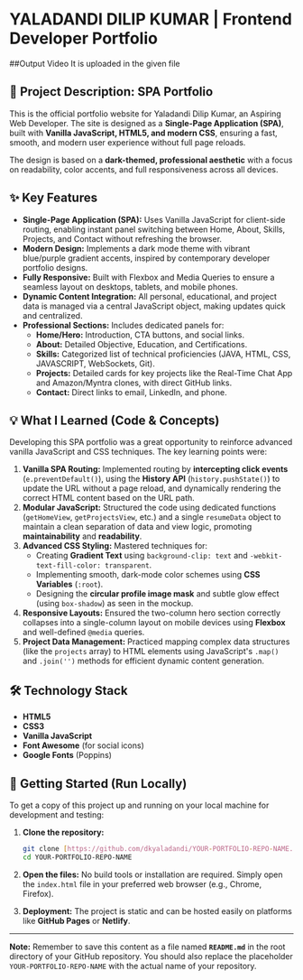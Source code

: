 # YALADANDI DILIP KUMAR | Frontend Developer Portfolio
##Output Video
It is uploaded in the given file

## 🚀 Project Description: SPA Portfolio

This is the official portfolio website for Yaladandi Dilip Kumar, an Aspiring Web Developer. The site is designed as a **Single-Page Application (SPA)**, built with **Vanilla JavaScript, HTML5, and modern CSS**, ensuring a fast, smooth, and modern user experience without full page reloads.

The design is based on a **dark-themed, professional aesthetic** with a focus on readability, color accents, and full responsiveness across all devices.

## ✨ Key Features

* **Single-Page Application (SPA):** Uses Vanilla JavaScript for client-side routing, enabling instant panel switching between Home, About, Skills, Projects, and Contact without refreshing the browser.
* **Modern Design:** Implements a dark mode theme with vibrant blue/purple gradient accents, inspired by contemporary developer portfolio designs.
* **Fully Responsive:** Built with Flexbox and Media Queries to ensure a seamless layout on desktops, tablets, and mobile phones.
* **Dynamic Content Integration:** All personal, educational, and project data is managed via a central JavaScript object, making updates quick and centralized.
* **Professional Sections:** Includes dedicated panels for:
    * **Home/Hero:** Introduction, CTA buttons, and social links.
    * **About:** Detailed Objective, Education, and Certifications.
    * **Skills:** Categorized list of technical proficiencies (JAVA, HTML, CSS, JAVASCRIPT, WebSockets, Git).
    * **Projects:** Detailed cards for key projects like the Real-Time Chat App and Amazon/Myntra clones, with direct GitHub links.
    * **Contact:** Direct links to email, LinkedIn, and phone.

## 💡 What I Learned (Code & Concepts)

Developing this SPA portfolio was a great opportunity to reinforce advanced vanilla JavaScript and CSS techniques. The key learning points were:

1.  **Vanilla SPA Routing:** Implemented routing by **intercepting click events** (`e.preventDefault()`), using the **History API** (`history.pushState()`) to update the URL without a page reload, and dynamically rendering the correct HTML content based on the URL path.
2.  **Modular JavaScript:** Structured the code using dedicated functions (`getHomeView`, `getProjectsView`, etc.) and a single `resumeData` object to maintain a clean separation of data and view logic, promoting **maintainability** and **readability**.
3.  **Advanced CSS Styling:** Mastered techniques for:
    * Creating **Gradient Text** using `background-clip: text` and `-webkit-text-fill-color: transparent`.
    * Implementing smooth, dark-mode color schemes using **CSS Variables** (`:root`).
    * Designing the **circular profile image mask** and subtle glow effect (using `box-shadow`) as seen in the mockup.
4.  **Responsive Layouts:** Ensured the two-column hero section correctly collapses into a single-column layout on mobile devices using **Flexbox** and well-defined `@media` queries.
5.  **Project Data Management:** Practiced mapping complex data structures (like the `projects` array) to HTML elements using JavaScript's `.map()` and `.join('')` methods for efficient dynamic content generation.

## 🛠️ Technology Stack

* **HTML5**
* **CSS3**
* **Vanilla JavaScript**
* **Font Awesome** (for social icons)
* **Google Fonts** (Poppins)

## 🏃 Getting Started (Run Locally)

To get a copy of this project up and running on your local machine for development and testing:

1.  **Clone the repository:**
    ```bash
    git clone [https://github.com/dkyaladandi/YOUR-PORTFOLIO-REPO-NAME.git](https://github.com/dkyaladandi/YOUR-PORTFOLIO-REPO-NAME.git)
    cd YOUR-PORTFOLIO-REPO-NAME
    ```

2.  **Open the files:**
    No build tools or installation are required. Simply open the `index.html` file in your preferred web browser (e.g., Chrome, Firefox).

3.  **Deployment:**
    The project is static and can be hosted easily on platforms like **GitHub Pages** or **Netlify**.

---

**Note:** Remember to save this content as a file named **`README.md`** in the root directory of your GitHub repository. You should also replace the placeholder `YOUR-PORTFOLIO-REPO-NAME` with the actual name of your repository.
